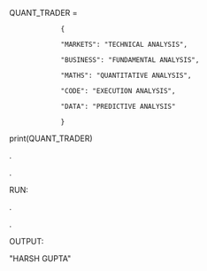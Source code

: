 QUANT_TRADER =  

                 {

                 "MARKETS": "TECHNICAL ANALYSIS",
                 
                 "BUSINESS": "FUNDAMENTAL ANALYSIS",
                 
                 "MATHS": "QUANTITATIVE ANALYSIS",
                 
                 "CODE": "EXECUTION ANALYSIS",
                 
                 "DATA": "PREDICTIVE ANALYSIS"
                 
                 }

print(QUANT_TRADER)

.

.

RUN:

.

.

OUTPUT:

"HARSH GUPTA"


<!---
guptaharsh-in/guptaharsh-in is a ✨ special ✨ repository because its `README.md` (this file) appears on your GitHub profile.
You can click the Preview link to take a look at your changes.
--->
